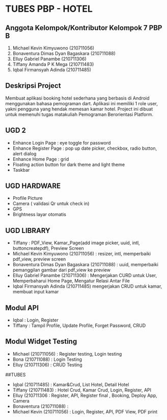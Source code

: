 # TUBES PBP - HOTEL
## Anggota Kelompok/Kontributor Kelompok 7 PBP B
1. Michael Kevin Kimyuwono (210711056)
2. Bonaventura Dimas Dyan Bagaskara (210711088) 
3. Elluy Gabriel Panambe (210711306) 
4. Tiffany Amanda P K Mega (210711483)
5. Iqbal Firmansyah Adinda (210711485) 

## Deskripsi Project
Membuat aplikasi booking hotel sederhana yang berbasis di Android menggunakan bahasa pemograman dart. Aplikasi ini memiliki 1 role user, yakni pengguna yang hendak memesan kamar hotel. Project ini dibuat untuk memenuhi tugas matakuliah Pemograman Berorientasi Platform.

## UGD 2
- Enhance Login Page : eye toggle for password
- Enhance Register Page : pop up date picker, checkbox, radio button, alert dialog
- Enhance Home Page : grid
- Floating action button for dark theme and light theme
- Taskbar

## UGD HARDWARE
- Profile Picture
- Camera ( validasi Qr untuk check in)
- GPS
- Brightness layar otomatis

## UGD LIBRARY
- Tiffany : PDF_View, Kamar_Page(add image picker, uuid, intl, buttoncreatepdf), Preview Screen
- Michael Kevin Kimyuwono (210711056) : resizer, intl, memperbaiki pdf_view, preview screen
- Bonaventura Dimas Dyan Bagaskara (210711088) : uuid, memperbaiki pemanggilan gambar dari pdf_view ke preview
- Elluy Gabriel Panambe (210711306) : Mengerjakan CURD untuk User, Memperbaharui Home Page, Mengatur Relasi Antar File
- Iqbal Firmansyah Adinda (210711485) mengerjakan CRUD untuk kamar, membuat input kamar

## Modul API
- Iqbal : Login, Register
- Tiffany : Tampil Profile, Update Profile, Forget Password, CRUD

## Modul  Widget Testing
- Michael (210711056) : Register testing, Login testing
- Bona (210711088) : Login Testing
- Elluy (210711306) : CRUD Testing

##TUBES
- Iqbal (210711485) : Kamar&Crud, List Hotel, Detail Hotel
- Tiffany (210711483) : Hotel Crud, Kamar Crud, Login, Register, API
- Elluy (210711306 : Register, API, Register final , Booking, Deploy App, Camera
- Bonaventura (210711088) : 
- Michael Kevin (210711056) : Login, Register, API, PDF View, PDF print 
